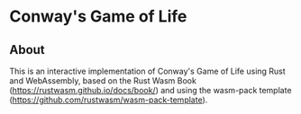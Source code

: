 # Conway's Game of Life

## About

This is an interactive implementation of Conway's Game of Life using Rust and WebAssembly,
based on the Rust Wasm Book (https://rustwasm.github.io/docs/book/) and using the wasm-pack template
(https://github.com/rustwasm/wasm-pack-template).



